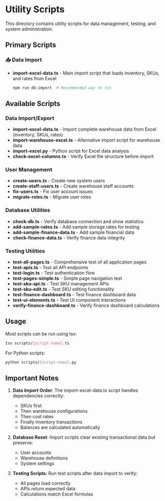# Utility Scripts

This directory contains utility scripts for data management, testing, and system administration.

## Primary Scripts

### 📥 Data Import
- **import-excel-data.ts** - Main import script that loads inventory, SKUs, and rates from Excel
  ```bash
  npm run db:import  # Recommended way to run
  ```

## Available Scripts

### Data Import/Export
- **import-excel-data.ts** - Import complete warehouse data from Excel (inventory, SKUs, rates)
- **import-warehouse-excel.ts** - Alternative import script for warehouse data
- **import-excel.py** - Python script for Excel data analysis
- **check-excel-columns.ts** - Verify Excel file structure before import

### User Management
- **create-users.ts** - Create new system users
- **create-staff-users.ts** - Create warehouse staff accounts
- **fix-users.ts** - Fix user account issues
- **migrate-roles.ts** - Migrate user roles

### Database Utilities
- **check-db.ts** - Verify database connection and show statistics
- **add-sample-rates.ts** - Add sample storage rates for testing
- **add-sample-finance-data.ts** - Add sample financial data
- **check-finance-data.ts** - Verify finance data integrity

### Testing Utilities
- **test-all-pages.ts** - Comprehensive test of all application pages
- **test-apis.ts** - Test all API endpoints
- **test-login.ts** - Test authentication flow
- **test-pages-simple.ts** - Simple page navigation test
- **test-sku-api.ts** - Test SKU management APIs
- **test-sku-edit.ts** - Test SKU editing functionality
- **test-finance-dashboard.ts** - Test finance dashboard data
- **test-ui-elements.ts** - Test UI component interactions
- **verify-finance-dashboard.ts** - Verify finance dashboard calculations

## Usage

Most scripts can be run using tsx:

```bash
tsx scripts/[script-name].ts
```

For Python scripts:
```bash
python scripts/[script-name].py
```

## Important Notes

1. **Data Import Order**: The import-excel-data.ts script handles dependencies correctly:
   - SKUs first
   - Then warehouse configurations
   - Then cost rates
   - Finally inventory transactions
   - Balances are calculated automatically

2. **Database Reset**: Import scripts clear existing transactional data but preserve:
   - User accounts
   - Warehouse definitions
   - System settings

3. **Testing Scripts**: Run test scripts after data import to verify:
   - All pages load correctly
   - APIs return expected data
   - Calculations match Excel formulas